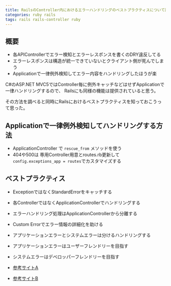 ```yaml
---
title: RailsのController内におけるエラーハンドリングのベストプラクティスについて調べてみた
categories: ruby rails
tags: rails rails-controller ruby
---
```

## 概要

- 各APIControllerでエラー検知とエラーレスポンスを書くのDRY違反してる
- エラーレスポンスは構造が統一できていないとクライアント側が死んでしまう
- Applicationで一律例外検知してエラー内容をハンドリングしたほうが楽

C#のASP.NET MVC5ではController毎に例外キャッチなどはせずApplicationで一律ハンドリングするので、
Railsにも同様の機能は提供されていると思う。

その方法を調べると同時にRailsにおけるベストプラクティスを知っておこうって思った。

## Applicationで一律例外検知してハンドリングする方法

- ApplicationController で `rescue_from` メソッドを使う
- 404や500は 専用Controller用意とroutes.rb更新して`config.exceptions_app = routes`でカスタマイズする

## ベストプラクティス

- ExceptionではなくStandardErrorをキャッチする
- 各ControllerではなくApplicationControllerでハンドリングする
- エラーハンドリング処理はApplicationControllerから分離する
- Custom Errorでエラー情報の詳細化を助ける
- アプリケーションエラーとシステムエラーは分けるハンドリングする
- アプリケーションエラーはユーザーフレンドリーを目指す
- システムエラーはデベロッパーフレンドリーを目指す


- [参考サイトA](https://medium.com/rails-ember-beyond/error-handling-in-rails-the-modular-way-9afcddd2fe1b)
- [参考サイトB](https://qiita.com/jnchito/items/3ef95ea144ed15df3637)
